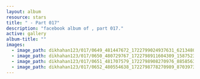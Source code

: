 ```yaml
---
layout: album
resource: stars
title: " - Part 017"
description: "facebook album of , part 017."
active: gallery
album-title: ""
images:
  - image_path: dikhahan123/017/0649_481447672_1722799024937631_6213480240983659902_n.jpg
  - image_path: dikhahan123/017/0650_480729767_1722798911604309_1587523990977555667_n.jpg
  - image_path: dikhahan123/017/0651_481707579_1722798908270976_8858563175821421639_n.jpg
  - image_path: dikhahan123/017/0652_480554638_1722798778270989_870397317542631356_n.jpg
---
```

